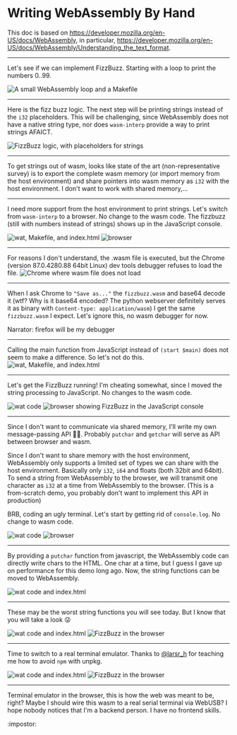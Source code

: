 # Writing WebAssembly By Hand

This doc is based on https://developer.mozilla.org/en-US/docs/WebAssembly, in particular, https://developer.mozilla.org/en-US/docs/WebAssembly/Understanding_the_text_format.



---

Let's see if we can implement FizzBuzz. Starting with a loop to print the numbers 0..99.

![A small WebAssembly loop and a Makefile](../imgs/wasm_fizzbuzz1.png)

---

Here is the fizz buzz logic. The next step will be printing strings instead of the `i32` placeholders. This will be challenging, since WebAssembly does not have a native string type, nor does `wasm-interp` provide a way to print strings AFAICT.

![FizzBuzz logic, with placeholders for strings](../imgs/wasm_fizzbuzz2.png)

---

To get strings out of wasm, looks like state of the art (non-representative survey) is to export the complete wasm memory (or import memory from the host environment) and share pointers into wasm memory as `i32` with the host environment.
I don't want to work with shared memory,...

---

I need more support from the host environment to print strings. Let's switch from `wasm-interp` to a browser. No change to the wasm code.
The fizzbuzz (still with numbers instead of strings) shows up in the JavaScript console.

![wat, Makefile, and index.html](../imgs/wasm_fizzbuzz3.png)
![browser](../imgs/wasm_fizzbuzz4.png)

---

For reasons I don't understand, the .wasm file is executed, but the Chrome (version 87.0.4280.88 64bit Linux) dev tools debugger refuses to load the file.
![Chrome where wasm file does not load](../imgs/wasm_fizzbuzz5.png)

---

When I ask Chrome to `"Save as..."` the `fizzbuzz.wasm` and base64 decode it (wtf? Why is it base64 encoded? The python webserver definitely serves it as binary with `Content-type: application/wasm`) I get the same `fizzbuzz.wasm` I expect.
Let's ignore this, no wasm debugger for now.

Narrator: firefox will be my debugger

---

Calling the main function from JavaScript instead of `(start $main)` does not seem to make a difference. So let's not do this.
![wat, Makefile, and index.html](../imgs/wasm_fizzbuzz6.png)

---

Let's get the FizzBuzz running! I'm cheating somewhat, since I moved the string processing to JavaScript. No changes to the wasm code.

![wat code](../imgs/wasm_fizzbuzz7.png)
![browser showing FizzBuzz in the JavaScript console](../imgs/wasm_fizzbuzz8.png)

---

Since I don't want to communicate via shared memory, I'll write my own message-passing API :woman_shrugging:. Probably `putchar` and `getchar` will serve as API between browser and wasm.

Since I don't want to share memory with the host environment, WebAssembly only supports a limited set of types we can share with the host environment.
Basically only `i32`, `i64` and floats (both 32bit and 64bit).
To send a string from WebAssembly to the browser, we will transmit one character as `i32` at a time from WebAssembly to the browser.
(This is a from-scratch demo, you probably don't want to implement this API in production)

BRB, coding an ugly terminal. Let's start by getting rid of `console.log`. No change to wasm code.

![wat code](../imgs/wasm_fizzbuzz9.png)
![browser](../imgs/wasm_fizzbuzz10.png)

---

By providing a `putchar` function from javascript, the WebAssembly code can directly write chars to the HTML. One char at a time, but I guess I gave up on performance for this demo long ago.
Now, the string functions can be moved to WebAssembly.

![wat code and index.html](../imgs/wasm_fizzbuzz11.png)

---

These may be the worst string functions you will see today. But I know that you will take a look :stuck_out_tongue_winking_eye:

![wat code and index.html](../imgs/wasm_fizzbuzz12.png)
![FizzBuzz in the browser](../imgs/wasm_fizzbuzz13.png)

---

Time to switch to a real terminal emulator.
Thanks to [@larsr_h](http://twitter.com/larsr_h) for teaching me how to avoid `npm` with unpkg.

![wat code and index.html](../imgs/wasm_fizzbuzz14.png)
![FizzBuzz in the browser](../imgs/wasm_fizzbuzz15.png)

---

Terminal emulator in the browser, this is how the web was meant to be, right?
Maybe I should wire this wasm to a real serial terminal via WebUSB?
I hope nobody notices that I'm a backend person. I have no frontend skills.

:impostor:

